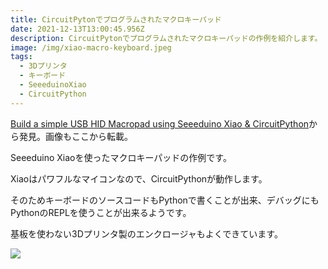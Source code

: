 ```yaml
---
title: CircuitPytonでプログラムされたマクロキーパッド
date: 2021-12-13T13:00:45.956Z
description: CircuitPytonでプログラムされたマクロキーパッドの作例を紹介します。
image: /img/xiao-macro-keyboard.jpeg
tags:
  - 3Dプリンタ
  - キーボード
  - SeeeduinoXiao
  - CircuitPython
---
```

[Build a simple USB HID Macropad using Seeeduino Xiao & CircuitPython](https://andywarburton.co.uk/build-a-simple-usb-hid-macropad-using-seeeduino-xiao-circuitpython/)から発見。画像もここから転載。

Seeeduino Xiaoを使ったマクロキーパッドの作例です。

Xiaoはパワフルなマイコンなので、CircuitPythonが動作します。

そのためキーボードのソースコードもPythonで書くことが出来、デバッグにもPythonのREPLを使うことが出来るようです。

基板を使わない3Dプリンタ製のエンクロージャもよくできています。

![](img/xiao-macro-keyboard-inside.jpeg)
